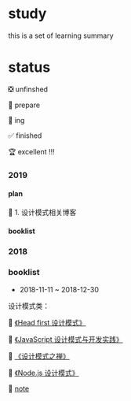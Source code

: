 # study
this is a set of learning summary

# status

❎ unfinshed

👀 prepare

👊 ing

✅ finished

🏆 excellent !!!

### 2019

#### plan

👊 1. 设计模式相关博客

#### booklist

### 2018

### booklist

- 2018-11-11 ~ 2018-12-30

设计模式类：

👊 [《Head first 设计模式》](https://book.douban.com/subject/2243615/)

👊 [《JavaScript 设计模式与开发实践》](https://book.douban.com/subject/26382780/) 

👀 [《设计模式之禅》](https://book.douban.com/subject/25843319/)

👊 [《Node.js 设计模式》](https://book.douban.com/subject/30159269/) 

👊 [note](./base/design_pattern/)